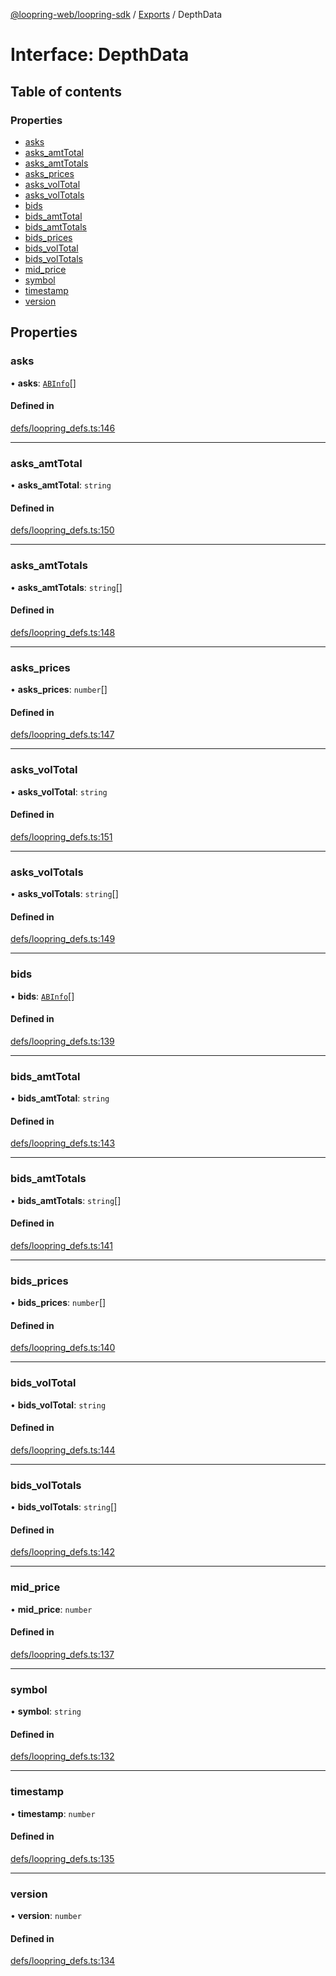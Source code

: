[@loopring-web/loopring-sdk](../README.md) / [Exports](../modules.md) / DepthData

# Interface: DepthData

## Table of contents

### Properties

- [asks](DepthData.md#asks)
- [asks\_amtTotal](DepthData.md#asks_amttotal)
- [asks\_amtTotals](DepthData.md#asks_amttotals)
- [asks\_prices](DepthData.md#asks_prices)
- [asks\_volTotal](DepthData.md#asks_voltotal)
- [asks\_volTotals](DepthData.md#asks_voltotals)
- [bids](DepthData.md#bids)
- [bids\_amtTotal](DepthData.md#bids_amttotal)
- [bids\_amtTotals](DepthData.md#bids_amttotals)
- [bids\_prices](DepthData.md#bids_prices)
- [bids\_volTotal](DepthData.md#bids_voltotal)
- [bids\_volTotals](DepthData.md#bids_voltotals)
- [mid\_price](DepthData.md#mid_price)
- [symbol](DepthData.md#symbol)
- [timestamp](DepthData.md#timestamp)
- [version](DepthData.md#version)

## Properties

### asks

• **asks**: [`ABInfo`](ABInfo.md)[]

#### Defined in

[defs/loopring_defs.ts:146](https://github.com/Loopring/loopring_sdk/blob/81e0b16/src/defs/loopring_defs.ts#L146)

___

### asks\_amtTotal

• **asks\_amtTotal**: `string`

#### Defined in

[defs/loopring_defs.ts:150](https://github.com/Loopring/loopring_sdk/blob/81e0b16/src/defs/loopring_defs.ts#L150)

___

### asks\_amtTotals

• **asks\_amtTotals**: `string`[]

#### Defined in

[defs/loopring_defs.ts:148](https://github.com/Loopring/loopring_sdk/blob/81e0b16/src/defs/loopring_defs.ts#L148)

___

### asks\_prices

• **asks\_prices**: `number`[]

#### Defined in

[defs/loopring_defs.ts:147](https://github.com/Loopring/loopring_sdk/blob/81e0b16/src/defs/loopring_defs.ts#L147)

___

### asks\_volTotal

• **asks\_volTotal**: `string`

#### Defined in

[defs/loopring_defs.ts:151](https://github.com/Loopring/loopring_sdk/blob/81e0b16/src/defs/loopring_defs.ts#L151)

___

### asks\_volTotals

• **asks\_volTotals**: `string`[]

#### Defined in

[defs/loopring_defs.ts:149](https://github.com/Loopring/loopring_sdk/blob/81e0b16/src/defs/loopring_defs.ts#L149)

___

### bids

• **bids**: [`ABInfo`](ABInfo.md)[]

#### Defined in

[defs/loopring_defs.ts:139](https://github.com/Loopring/loopring_sdk/blob/81e0b16/src/defs/loopring_defs.ts#L139)

___

### bids\_amtTotal

• **bids\_amtTotal**: `string`

#### Defined in

[defs/loopring_defs.ts:143](https://github.com/Loopring/loopring_sdk/blob/81e0b16/src/defs/loopring_defs.ts#L143)

___

### bids\_amtTotals

• **bids\_amtTotals**: `string`[]

#### Defined in

[defs/loopring_defs.ts:141](https://github.com/Loopring/loopring_sdk/blob/81e0b16/src/defs/loopring_defs.ts#L141)

___

### bids\_prices

• **bids\_prices**: `number`[]

#### Defined in

[defs/loopring_defs.ts:140](https://github.com/Loopring/loopring_sdk/blob/81e0b16/src/defs/loopring_defs.ts#L140)

___

### bids\_volTotal

• **bids\_volTotal**: `string`

#### Defined in

[defs/loopring_defs.ts:144](https://github.com/Loopring/loopring_sdk/blob/81e0b16/src/defs/loopring_defs.ts#L144)

___

### bids\_volTotals

• **bids\_volTotals**: `string`[]

#### Defined in

[defs/loopring_defs.ts:142](https://github.com/Loopring/loopring_sdk/blob/81e0b16/src/defs/loopring_defs.ts#L142)

___

### mid\_price

• **mid\_price**: `number`

#### Defined in

[defs/loopring_defs.ts:137](https://github.com/Loopring/loopring_sdk/blob/81e0b16/src/defs/loopring_defs.ts#L137)

___

### symbol

• **symbol**: `string`

#### Defined in

[defs/loopring_defs.ts:132](https://github.com/Loopring/loopring_sdk/blob/81e0b16/src/defs/loopring_defs.ts#L132)

___

### timestamp

• **timestamp**: `number`

#### Defined in

[defs/loopring_defs.ts:135](https://github.com/Loopring/loopring_sdk/blob/81e0b16/src/defs/loopring_defs.ts#L135)

___

### version

• **version**: `number`

#### Defined in

[defs/loopring_defs.ts:134](https://github.com/Loopring/loopring_sdk/blob/81e0b16/src/defs/loopring_defs.ts#L134)
